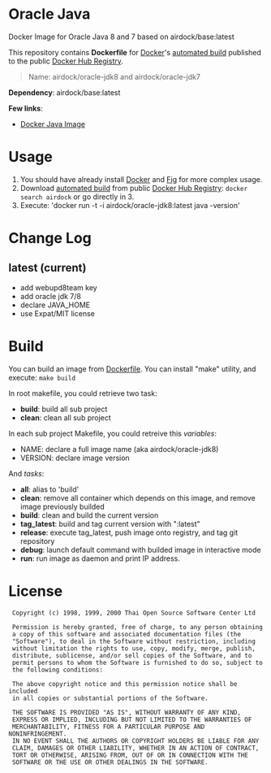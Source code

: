 # Oracle Java

Docker Image for Oracle Java 8 and 7 based on airdock/base:latest

This repository contains **Dockerfile** for [Docker](https://www.docker.com/)'s [automated build](https://registry.hub.docker.com/u/airdock/) published to the public [Docker Hub Registry](https://registry.hub.docker.com/).


> Name: airdock/oracle-jdk8 and airdock/oracle-jdk7

**Dependency**: airdock/base:latest

**Few links**:

 - [Docker Java Image](https://github.com/dockerfile/java)

# Usage

1. You should have already install [Docker](https://www.docker.com/) and [Fig](http://www.fig.sh/) for more complex usage.
2. Download [automated build](https://registry.hub.docker.com/u/airdock/) from public [Docker Hub Registry](https://registry.hub.docker.com/):
`docker search airdock` or go directly in 3.
3. Execute:
	'docker run -t -i  airdock/oracle-jdk8:latest java -version'



# Change Log

## latest (current)

- add webupd8team key
- add oracle jdk 7/8
- declare JAVA_HOME
- use Expat/MIT license

# Build

You can build an image from  [Dockerfile](https://github.com/airdock-io/docker-base).
You can install "make" utility, and execute: `make build`

In root makefile, you could retrieve two task:

- **build**: build all sub project
- **clean**: clean all sub project


In each sub project Makefile, you could retreive this *variables*:

- NAME: declare a full image name (aka airdock/oracle-jdk8)
- VERSION: declare image version

And *tasks*:

- **all**: alias to 'build'
- **clean**: remove all container which depends on this image, and remove image previously builded
- **build**: clean and build the current version
- **tag_latest**: build and tag current version with ":latest"
- **release**: execute tag_latest, push image onto registry, and tag git repository
- **debug**: launch default command with builded image in interactive mode
- **run**: run image as daemon and print IP address.



# License

```
 Copyright (c) 1998, 1999, 2000 Thai Open Source Software Center Ltd

 Permission is hereby granted, free of charge, to any person obtaining
 a copy of this software and associated documentation files (the
 "Software"), to deal in the Software without restriction, including
 without limitation the rights to use, copy, modify, merge, publish,
 distribute, sublicense, and/or sell copies of the Software, and to
 permit persons to whom the Software is furnished to do so, subject to
 the following conditions:

 The above copyright notice and this permission notice shall be included
 in all copies or substantial portions of the Software.

 THE SOFTWARE IS PROVIDED "AS IS", WITHOUT WARRANTY OF ANY KIND,
 EXPRESS OR IMPLIED, INCLUDING BUT NOT LIMITED TO THE WARRANTIES OF
 MERCHANTABILITY, FITNESS FOR A PARTICULAR PURPOSE AND NONINFRINGEMENT.
 IN NO EVENT SHALL THE AUTHORS OR COPYRIGHT HOLDERS BE LIABLE FOR ANY
 CLAIM, DAMAGES OR OTHER LIABILITY, WHETHER IN AN ACTION OF CONTRACT,
 TORT OR OTHERWISE, ARISING FROM, OUT OF OR IN CONNECTION WITH THE
 SOFTWARE OR THE USE OR OTHER DEALINGS IN THE SOFTWARE.
 ```
